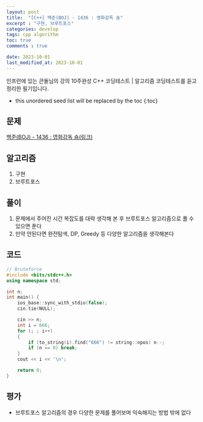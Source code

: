 ```yaml
---
layout: post
title:  "[C++] 백준(BOJ) - 1436 : 영화감독 숌"
excerpt : "구현, 브루트포스"
categories: develop
tags: cpp algorithm
toc: true
comments : true

date: 2023-10-01
last_modified_at: 2023-10-01
---
```

> <span style="font-size: 80%">
인프런에 있는 큰돌님의 강의 10주완성 C++ 코딩테스트 | 알고리즘 코딩테스트를 듣고 정리한 필기입니다.</span>

<!--more-->

* this unordered seed list will be replaced by the toc
{:toc}

## 문제 

[백준(BOJ) - 1436 : 영화감독 숌(링크)](https://www.acmicpc.net/problem/1436)

## 알고리즘

  1. 구현
  2. 브루트포스

## 풀이

  1. 문제에서 주어진 시간 복잡도를 대략 생각해 본 후 브루트포스 알고리즘으로 풀 수 있으면 푼다
  2. 만약 안된다면 완전탐색, DP, Greedy 등 다양한 알고리즘을 생각해본다

## 코드  

```cpp
// Bruteforce
#include <bits/stdc++.h>
using namespace std;

int n;
int main() {
    ios_base::sync_with_stdio(false);
    cin.tie(NULL);

    cin >> n;
    int i = 666;
    for (; ; i++)
    {
        if (to_string(i).find("666") != string::npos) n--;
        if (n == 0) break;
    }
    cout << i << '\n';

    return 0;
}
```

## 평가  
* 브루트포스 알고리즘의 경우 다양한 문제를 풀어보며 익숙해지는 방법 밖에 없다